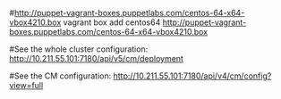 #http://puppet-vagrant-boxes.puppetlabs.com/centos-64-x64-vbox4210.box
vagrant box add centos64 http://puppet-vagrant-boxes.puppetlabs.com/centos-64-x64-vbox4210.box

#See the whole cluster configuration:
http://10.211.55.101:7180/api/v5/cm/deployment

#See the CM configuration:
http://10.211.55.101:7180/api/v4/cm/config?view=full
